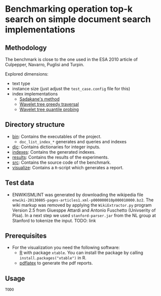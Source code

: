 # Benchmarking operation top-k search on simple document search implementations

## Methodology

The benchmark is close to the one used in the ESA 2010 article
of Culpepper, Navarro, Puglisi and Turpin.

Explored dimensions:

  * text type
  * instance size (just adjust the `test_case.config` file for this)
  * index implementations
    - [Sadakane's method](src/doc_list_index_sada.hpp)
    - [Wavelet tree greedy traversal](src/doc_list_index_greedy.hpp)
    - [Wavelet tree quantile probing](src/doc_list_index_qprobing.hpp)
 
## Directory structure
  * [bin](./bin): Contains the executables of the project.
    - `doc_list_index_*` generates and queries and indexes
  * [dic](./dic): Contains dictionaries for integer inputs.
  * [indexes](./indexes): Contains the generated indexes.
  * [results](./results): Contains the results of the experiments.
  * [src](./src): Contains the source code of the benchmark.
  * [visualize](./visualize): Contains a `R`-script which generates
                              a report.

## Test data
  * ENWIKISMLINT was generated by downloading the wikipedia file
    `enwiki-20130805-pages-articles1.xml-p000000010p000010000.bz2`.
    The wiki markup was removed by applying the `WikiExtractor.py`
    program Version 2.5 from Giuesppe Attardi and Antonio
    Fuschetto (Univserity of Pisa).
    In a next step we used `stanford-parser.jar` from the NL group
    at Stanford to tokenize the input. TODO: link
    

## Prerequisites
  * For the visualization you need the following software:
    - [R][RPJ] with package `xtable`. You can install the
      package by calling `install.packages("xtable")` in R.
    - [pdflatex][LT] to generate the pdf reports.

## Usage
    TODO
	

[RPJ]: http://www.r-project.org/ "R"
[LT]: http://www.tug.org/applications/pdftex/ "pdflatex"
